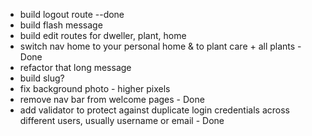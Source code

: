 - build logout route --done
- build flash message
- build edit routes for dweller, plant, home
- switch nav home to your personal home & to plant care + all plants - Done
- refactor that long message
- build slug?
- fix background photo - higher pixels
- remove nav bar from welcome pages - Done
- add validator to protect against duplicate login credentials across different users,
  usually username or email - Done
